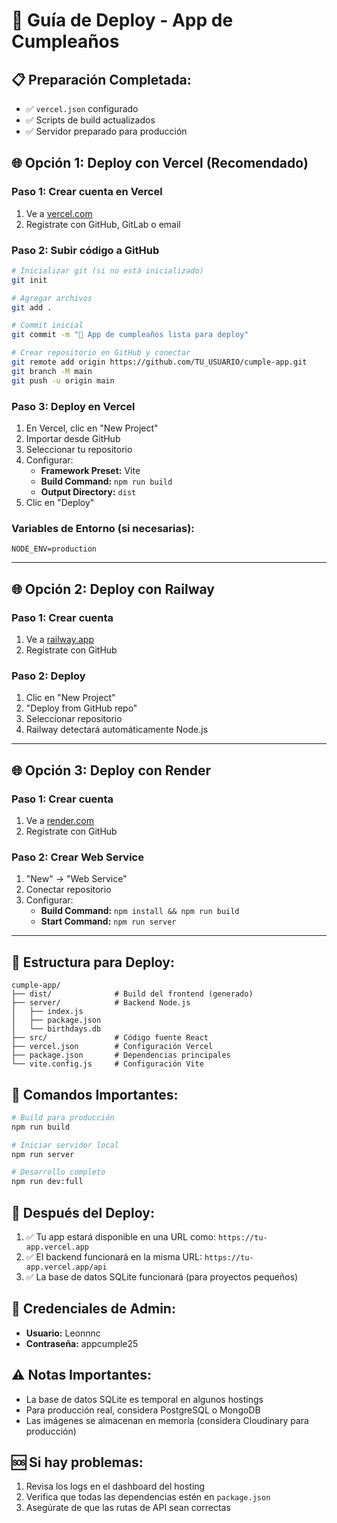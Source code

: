 # 🚀 Guía de Deploy - App de Cumpleaños

## 📋 **Preparación Completada:**
- ✅ `vercel.json` configurado
- ✅ Scripts de build actualizados
- ✅ Servidor preparado para producción

## 🌐 **Opción 1: Deploy con Vercel (Recomendado)**

### **Paso 1: Crear cuenta en Vercel**
1. Ve a [vercel.com](https://vercel.com)
2. Regístrate con GitHub, GitLab o email

### **Paso 2: Subir código a GitHub**
```bash
# Inicializar git (si no está inicializado)
git init

# Agregar archivos
git add .

# Commit inicial
git commit -m "🎉 App de cumpleaños lista para deploy"

# Crear repositorio en GitHub y conectar
git remote add origin https://github.com/TU_USUARIO/cumple-app.git
git branch -M main
git push -u origin main
```

### **Paso 3: Deploy en Vercel**
1. En Vercel, clic en "New Project"
2. Importar desde GitHub
3. Seleccionar tu repositorio
4. Configurar:
   - **Framework Preset:** Vite
   - **Build Command:** `npm run build`
   - **Output Directory:** `dist`
5. Clic en "Deploy"

### **Variables de Entorno (si necesarias):**
```
NODE_ENV=production
```

---

## 🌐 **Opción 2: Deploy con Railway**

### **Paso 1: Crear cuenta**
1. Ve a [railway.app](https://railway.app)
2. Regístrate con GitHub

### **Paso 2: Deploy**
1. Clic en "New Project"
2. "Deploy from GitHub repo"
3. Seleccionar repositorio
4. Railway detectará automáticamente Node.js

---

## 🌐 **Opción 3: Deploy con Render**

### **Paso 1: Crear cuenta**
1. Ve a [render.com](https://render.com)
2. Regístrate con GitHub

### **Paso 2: Crear Web Service**
1. "New" → "Web Service"
2. Conectar repositorio
3. Configurar:
   - **Build Command:** `npm install && npm run build`
   - **Start Command:** `npm run server`

---

## 📁 **Estructura para Deploy:**
```
cumple-app/
├── dist/              # Build del frontend (generado)
├── server/            # Backend Node.js
│   ├── index.js
│   ├── package.json
│   └── birthdays.db
├── src/               # Código fuente React
├── vercel.json        # Configuración Vercel
├── package.json       # Dependencias principales
└── vite.config.js     # Configuración Vite
```

## 🔧 **Comandos Importantes:**
```bash
# Build para producción
npm run build

# Iniciar servidor local
npm run server

# Desarrollo completo
npm run dev:full
```

## 🎯 **Después del Deploy:**
1. ✅ Tu app estará disponible en una URL como: `https://tu-app.vercel.app`
2. ✅ El backend funcionará en la misma URL: `https://tu-app.vercel.app/api`
3. ✅ La base de datos SQLite funcionará (para proyectos pequeños)

## 🔐 **Credenciales de Admin:**
- **Usuario:** Leonnnc
- **Contraseña:** appcumple25

## ⚠️ **Notas Importantes:**
- La base de datos SQLite es temporal en algunos hostings
- Para producción real, considera PostgreSQL o MongoDB
- Las imágenes se almacenan en memoria (considera Cloudinary para producción)

## 🆘 **Si hay problemas:**
1. Revisa los logs en el dashboard del hosting
2. Verifica que todas las dependencias estén en `package.json`
3. Asegúrate de que las rutas de API sean correctas